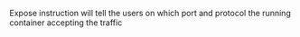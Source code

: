 Expose instruction will tell the users on which port and protocol the running container accepting the traffic